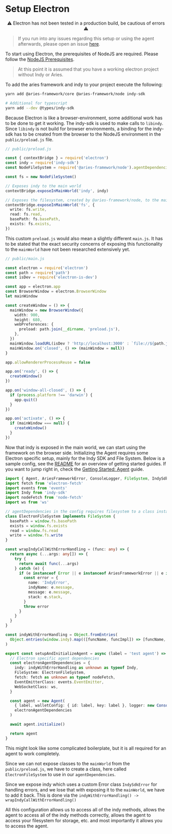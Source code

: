 # Setup Electron

<p style="text-align: center">⚠ Electron has not been tested in a production build, be cautious of errors ⚠</p>

> If you run into any issues regarding this setup or using the agent afterwards, please open an issue [here](https://github.com/hyperledger/aries-framework-javascript/issues/new).

To start using Electron, the prerequisites of NodeJS are required. Please follow the [NodeJS Prerequisites](./setup-nodejs.md#Prerequisites).

> At this point it is assumed that you have a working electron project without Indy or Aries.

To add the aries framework and indy to your project execute the following:

```sh
yarn add @aries-framework/core @aries-framework/node indy-sdk

# Additional for typescript
yarn add --dev @types/indy-sdk
```

Because Electron is like a browser-environment, some additional work has to be done to get it working. The indy-sdk is used to make calls to `libindy`. Since `libindy` is not build for browser environments, a binding for the indy-sdk has to be created from the browser to the NodeJS environment in the `public/preload.js` file.

```ts
// public/preload.js

const { contextBridge } = require('electron')
const indy = require('indy-sdk')
const NodeFileSystem = require('@aries-framework/node').agentDependencies.FileSystem

const fs = new NodeFileSystem()

// Exposes indy to the main world
contextBridge.exposeInMainWorld('indy', indy)

// Exposes the filesystem, created by @aries-framework/node, to the main world
contextBridge.exposeInMainWorld('fs', {
  write: fs.write,
  read: fs.read,
  basePath: fs.basePath,
  exists: fs.exists,
})
```

This custom `preload.js` would also mean a slightly different `main.js`. It has to be stated that the exact security concerns of exposing this functionality to the `mainWorld` have not been researched extensively yet.

```ts
// public/main.js

const electron = require('electron')
const path = require('path')
const isDev = require('electron-is-dev')

const app = electron.app
const BrowserWindow = electron.BrowserWindow
let mainWindow

const createWindow = () => {
  mainWindow = new BrowserWindow({
    width: 900,
    height: 680,
    webPreferences: {
      preload: path.join(__dirname, 'preload.js'),
    },
  })
  mainWindow.loadURL(isDev ? 'http://localhost:3000' : `file://${path.join(__dirname, '../build/index.html')}`)
  mainWindow.on('closed', () => (mainWindow = null))
}

app.allowRendererProcessReuse = false

app.on('ready', () => {
  createWindow()
})

app.on('window-all-closed', () => {
  if (process.platform !== 'darwin') {
    app.quit()
  }
})

app.on('activate', () => {
  if (mainWindow === null) {
    createWindow()
  }
})
```

Now that indy is exposed in the main world, we can start using the framework on the browser side. Initializing the Agent requires some Electron specific setup, mainly for the Indy SDK and File System. Below is a sample config, see the [README](../README.md#getting-started) for an overview of getting started guides. If you want to jump right in, check the [Getting Started: Agent](./getting-started/0-agent.md) guide.

```ts
import { Agent, AriesFrameworkError, ConsoleLogger, FileSystem, IndySdkError, LogLevel } from '@aries-framework/core'
import fetch from 'electron-fetch'
import events from 'events'
import Indy from 'indy-sdk'
import nodeFetch from 'node-fetch'
import ws from 'ws'

// agentDependencies in the config requires filesystem to a class instance
class ElectronFileSystem implements FileSystem {
  basePath = window.fs.basePath
  exists = window.fs.exists
  read = window.fs.read
  write = window.fs.write
}

const wrapIndyCallWithErrorHandling = (func: any) => {
  return async (...args: any[]) => {
    try {
      return await func(...args)
    } catch (e) {
      if (e instanceof Error || e instanceof AriesFrameworkError || e instanceof IndySdkError) {
        const error = {
          name: 'IndyError',
          indyName: e.message,
          message: e.message,
          stack: e.stack,
        }
        throw error
      }
    }
  }
}

const indyWithErrorHandling = Object.fromEntries(
  Object.entries(window.indy).map(([funcName, funcImpl]) => [funcName, wrapIndyCallWithErrorHandling(funcImpl)])
)

export const setupAndInitializeAgent = async (label = 'test agent') => {
  // Electron specific agent dependencies
  const electronAgentDependencies = {
    indy: indyWithErrorHandling as unknown as typeof Indy,
    FileSystem: ElectronFileSystem,
    fetch: fetch as unknown as typeof nodeFetch,
    EventEmitterClass: events.EventEmitter,
    WebSocketClass: ws,
  }

  const agent = new Agent(
    { label, walletConfig: { id: label, key: label }, logger: new ConsoleLogger(LogLevel.test) },
    electronAgentDependencies
  )

  await agent.initialize()

  return agent
}
```

This might look like some complicated boilerplate, but it is all required for an agent to work completely.

Since we can not expose classes to the `mainWorld` from the `public/preload.js`, we have to create a class, here called `ElectronFileSystem` to use in our `agentDependencies`.

Since we expose indy which uses a custom Error class `IndySdkError` for handling errors, and we lose that with exposing it to the `mainWorld`, we have to add it back. This is done via the `indyWithErrorHandling() -> wrapIndyCallWithErrorHandling()`

All this configuration allows us to access all of the indy methods, allows the agent to access all of the indy methods correctly, allows the agent to access your filesystem for storage, etc. and most importantly it allows you to access the agent.
